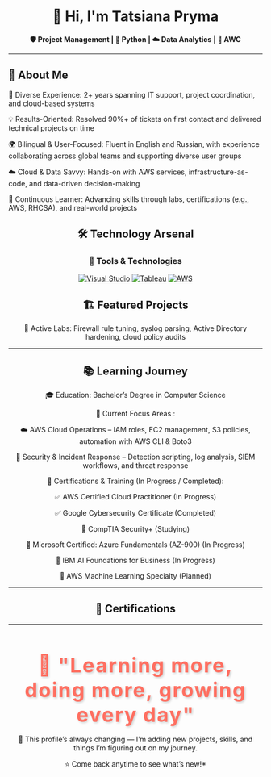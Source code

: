<div align="center">
  
# 👋 Hi, I'm Tatsiana Pryma

<p><strong>🛡️ Project Management | 🐧 Python | ☁️ Data Analytics  | 🔵 AWC</strong></p>
<!--
[![Portfolio](https://img.shields.io/badge/Portfolio-slycyber.com-blue?style=for-the-badge&logo=firefox&logoColor=white)](https://slycyber.com)
[![Email](https://img.shields.io/badge/Email-slycyber7@gmail.com-red?style=for-the-badge&logo=gmail&logoColor=white)](mailto:slycyber7@gmail.com)
[![LinkedIn](https://img.shields.io/badge/LinkedIn-Connect-0077B5?style=for-the-badge&logo=linkedin&logoColor=white)](https://linkedin.com/in/slycyber)
-->
</div>

---

## 🚀 About Me

🧰 Diverse Experience: 2+ years spanning IT support, project coordination, and cloud-based systems

💡 Results-Oriented: Resolved 90%+ of tickets on first contact and delivered technical projects on time

🌍 Bilingual & User-Focused: Fluent in English and Russian, with experience collaborating across global teams and supporting diverse user groups

☁️ Cloud & Data Savvy: Hands-on with AWS services, infrastructure-as-code, and data-driven decision-making

🔄 Continuous Learner: Advancing skills through labs, certifications (e.g., AWS, RHCSA), and real-world projects



<div align="center">  


## 🛠️ Technology Arsenal


### 🧠 Tools & Technologies

<div align="center">  



  
[![Visual Studio](https://img.shields.io/badge/Visual%20Studio-IDE-purple?logo=visual-studio&logoColor=white)](https://visualstudio.microsoft.com/)
[![Tableau](https://img.shields.io/badge/Tableau-Data%20Analytics-blue?logo=tableau)](https://www.tableau.com/)
[![AWS](https://img.shields.io/badge/AWS-Cloud-orange?logo=amazon-aws)]()

</div>



## 🏗️ Featured Projects

🧪 Active Labs: Firewall rule tuning, syslog parsing, Active Directory hardening, cloud policy audits

<!--

<table>
<tr>
<td width="50%">
 
### 🏢 [**Active Directory Home Lab Environment**](https://github.com/SlyCyberLab/Active-Directory-HomeLab)
A comprehensive virtualized Windows Server environment demonstrating enterprise-level Active Directory, DHCP, and NAT configuration skills.

![Windows Server](https://img.shields.io/badge/Windows%20Server-2025-blue)
![VMware](https://img.shields.io/badge/VMware-Workstation-orange)
![PowerShell](https://img.shields.io/badge/PowerShell-Automation-purple)
<!--
### 🔐 **Firewall Home Lab w/ OPNsense**
Built a segmented network using OPNsense to simulate perimeter security and internal VLAN policies.

**Tech Stack:** `OPNsense` `VLANs` `Firewall Rules` `Network Segmentation`

</td>

</tr>
<tr>
<td width="50%">

### 🔎 **Splunk Security Dashboards**
Parsed and visualized log events to identify brute force attacks, abnormal login times, and endpoint anomalies.

**Tech Stack:** `Splunk` `SPL` `Security Monitoring` `Log Analysis`

</td>

</tr>
</table>


### 🚧 **Currently Building**
![Status](https://img.shields.io/badge/Status-In%20Progress-yellow)  
**RHCSA Automation Toolkit** - Building automation scripts aligned with RHCSA tasks for training and real-world scenarios.

<div align="center">

📁 **[View All Projects →](https://github.com/SlyCyberLab?tab=repositories)**

</div>   

-->
---

## 📚 Learning Journey

🎓 Education: Bachelor’s Degree in Computer Science

🎯 Current Focus Areas :


☁️ AWS Cloud Operations – IAM roles, EC2 management, S3 policies, automation with AWS CLI & Boto3

🔐 Security & Incident Response – Detection scripting, log analysis, SIEM workflows, and threat response





🏅 Certifications & Training (In Progress / Completed): 


✅ AWS Certified Cloud Practitioner (In Progress)

✅ Google Cybersecurity Certificate (Completed)

🎯 CompTIA Security+ (Studying)

🎯 Microsoft Certified: Azure Fundamentals (AZ-900) (In Progress)

🎯 IBM AI Foundations for Business (In Progress)

🎯 AWS Machine Learning Specialty (Planned)



---

## 🏅 Certifications
<!--
<div align="center">

![CompTIA Security+](https://img.shields.io/badge/-Security%2B-FF0000?style=for-the-badge&logo=comptia&logoColor=white)
![CompTIA Network+](https://img.shields.io/badge/-Network%2B-007ACC?style=for-the-badge&logo=comptia&logoColor=white)
![Splunk](https://img.shields.io/badge/-Splunk%20Core%20Certified-000000?style=for-the-badge&logo=splunk&logoColor=white)

**🎯 In Progress:** RHCSA - Focusing on automation + hands-on labs

</div>
-->
---
<!--
## 📊 GitHub Stats

<div align="center">
  
![GitHub Stats](https://github-readme-stats.vercel.app/api?username=SlyCyberLab&show_icons=true&theme=radical&count_private=true)

![Top Languages](https://github-readme-stats.vercel.app/api/top-langs/?username=SlyCyberLab&layout=compact&theme=radical)

</div>

---

 ## 🌐 Let's Connect!

<div align="center">

| Platform | Link | Purpose |
|----------|------|---------|
| 🌐 **Portfolio** | [xxx.com](https://xxx.com) | Projects & Case Studies |
| 📧 **Email** | [primylia@yahoo.com](mailto:primylia@yahoo.com) | Professional Inquiries |
| 💼 **LinkedIn** | [linkedin.com/in/slycyber](https://linkedin.com/in/slycyber) | Professional Network |
| 📚 **Lab Repo** | [github.com/SlyCyberLab](https://github.com/SlyCyberLab) | Technical Projects |

</div>
-->

<div align="center">
<h2 style="
  font-size: 2.5rem; 
  font-weight: 700; 
  color: #ff6f61; 
  text-shadow: 2px 2px 4px rgba(0,0,0,0.2);
  letter-spacing: 0.05em;
  margin-bottom: 1rem;
">
 💫 "Learning more, doing more, growing every day"

</h2>

📌 This profile’s always changing — I’m adding new projects, skills, and things I’m figuring out on my journey.

⭐ Come back anytime to see what’s new!*

</div>

